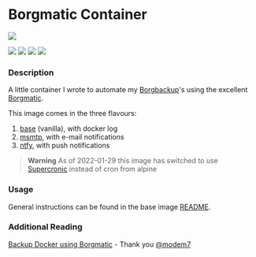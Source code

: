 # Borgmatic Container

![](https://github.com/witten/borgmatic/raw/master/docs/static/borgmatic.png)

[![](https://img.shields.io/github/issues/b3vis/docker-borgmatic)](https://github.com/b3vis/docker-borgmatic/issues)
[![](https://img.shields.io/github/stars/b3vis/docker-borgmatic)](https://github.com/b3vis/docker-borgmatic/stargazers)
[![](https://img.shields.io/docker/stars/b3vis/borgmatic)](https://hub.docker.com/r/b3vis/borgmatic)
[![](https://img.shields.io/docker/pulls/b3vis/borgmatic)](https://hub.docker.com/r/b3vis/borgmatic)

### Description

A little container I wrote to automate my [Borgbackup](https://github.com/borgbackup)'s using the excellent [Borgmatic](https://github.com/witten/borgmatic).

This image comes in the three flavours:
1. [base](./base/) (vanilla), with docker log
2. [msmtp](./msmtp/), with e-mail notifications
3. [ntfy](./ntfy/), with push notifications

> **Warning**
> As of 2022-01-29 this image has switched to use [Supercronic](https://github.com/aptible/supercronic) instead of cron from alpine

### Usage
General instructions can be found in the base image [README](./base/).

### Additional Reading
[Backup Docker using Borgmatic](https://www.modem7.com/books/docker-backup/page/backup-docker-using-borgmatic) - Thank you [@modem7](https://github.com/modem7)
